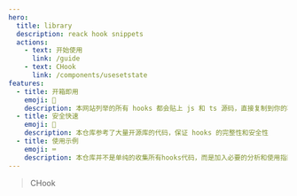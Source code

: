 ```yaml
---
hero:
  title: library
  description: reack hook snippets
  actions:
    - text: 开始使用
      link: /guide
    - text: CHook
      link: /components/usesetstate
features:
  - title: 开箱即用
    emoji: 🧰
    description: 本网站列举的所有 hooks 都会贴上 js 和 ts 源码，直接复制到你的项目中即可！
  - title: 安全快速
    emoji: 🔐
    description: 本仓库参考了大量开源库的代码，保证 hooks 的完整性和安全性
  - title: 使用示例
    emoji: ⌨️
    description: 本仓库并不是单纯的收集所有hooks代码，而是加入必要的分析和使用指南，更有代码块demo展示
---
```


> CHook
